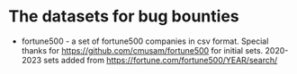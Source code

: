# The datasets for bug bounties

- fortune500 - a set of fortune500 companies in csv format. Special thanks for https://github.com/cmusam/fortune500 for initial sets. 2020-2023 sets added from https://fortune.com/fortune500/YEAR/search/
